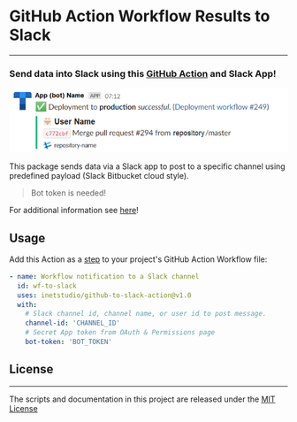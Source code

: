 # GitHub Action Workflow Results to Slack

---
### Send data into Slack using this [GitHub Action](https://github.com/features/actions) and Slack App!

![image info](/images/template.png)

This package sends data via a Slack app to post to a specific channel using predefined payload (Slack Bitbucket cloud style).

> Bot token is needed!

For additional information see [here](https://github.com/slackapi/slack-github-action#setup-1)!

## Usage
Add this Action as a [step](https://docs.github.com/en/actions/learn-github-actions/workflow-syntax-for-github-actions#jobsjob_idsteps) to your project's GitHub Action Workflow file:

```yaml
- name: Workflow notification to a Slack channel
  id: wf-to-slack
  uses: inetstudio/github-to-slack-action@v1.0
  with:
    # Slack channel id, channel name, or user id to post message.
    channel-id: 'CHANNEL_ID'
    # Secret App token from OAuth & Permissions page
    bot-token: 'BOT_TOKEN'
```

## License

---
The scripts and documentation in this project are released under the [MIT License](https://github.com/inetstudio/github-to-slack-action/blob/master/LICENSE)